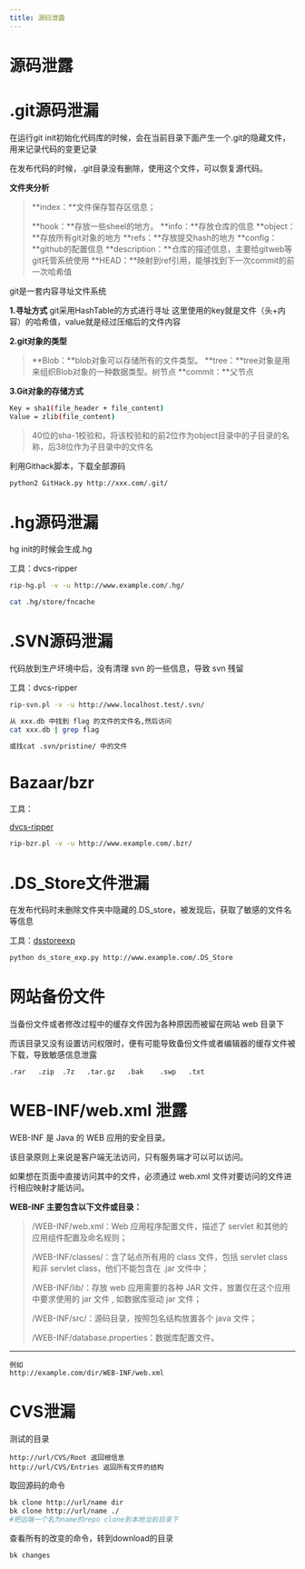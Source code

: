 ```yaml
---
title: 源码泄露
---
```

# 源码泄露

# .git源码泄漏

在运行git init初始化代码库的时候，会在当前目录下面产生一个.git的隐藏文件，用来记录代码的变更记录

在发布代码的时候，.git目录没有删除，使用这个文件，可以恢复源代码。

**文件夹分析**

> **index：**文件保存暂存区信息；
>
> **hook：**存放一些sheel的地方。
> **info：**存放仓库的信息
> **object：**存放所有git对象的地方
> **refs：**存放提交hash的地方
> **config：**github的配置信息
> **description：**仓库的描述信息，主要给gitweb等git托管系统使用
> **HEAD：**映射到ref引用，能够找到下一次commit的前一次哈希值

git是一套内容寻址文件系统

**1.寻址方式**
git采用HashTable的方式进行寻址
这里使用的key就是文件（头+内容）的哈希值，value就是经过压缩后的文件内容

**2.git对象的类型**

> **Blob：**blob对象可以存储所有的文件类型。
> **tree：**tree对象是用来组织Blob对象的一种数据类型。树节点
> **commit：**父节点

**3.Git对象的存储方式**

```bash
Key = sha1(file_header + file_content)
Value = zlib(file_content)
```

> 40位的sha-1校验和，将该校验和的前2位作为object目录中的子目录的名称，后38位作为子目录中的文件名

利用Githack脚本，下载全部源码

```bash
python2 GitHack.py http://xxx.com/.git/
```

# .hg源码泄漏

hg init的时候会生成.hg

工具：dvcs-ripper

```bash
rip-hg.pl -v -u http://www.example.com/.hg/

cat .hg/store/fncache
```

# .SVN源码泄漏

代码放到生产坏境中后，没有清理 svn 的一些信息，导致 svn 残留

工具：dvcs-ripper

```bash
rip-svn.pl -v -u http://www.localhost.test/.svn/

从 xxx.db 中找到 flag 的文件的文件名,然后访问
cat xxx.db | grep flag

或找cat .svn/pristine/ 中的文件
```

# Bazaar/bzr

工具：

[dvcs-ripper](https://github.com/kost/dvcs-ripper)

```bash
rip-bzr.pl -v -u http://www.example.com/.bzr/
```

# .DS_Store文件泄漏

在发布代码时未删除文件夹中隐藏的.DS_store，被发现后，获取了敏感的文件名等信息

工具：[dsstoreexp](https://github.com/lijiejie/ds_store_exp)

```bash
python ds_store_exp.py http://www.example.com/.DS_Store
```

# 网站备份文件

当备份文件或者修改过程中的缓存文件因为各种原因而被留在网站 web 目录下

而该目录又没有设置访问权限时，便有可能导致备份文件或者编辑器的缓存文件被下载，导致敏感信息泄露

```
.rar   .zip  .7z   .tar.gz   .bak    .swp   .txt
```

# WEB-INF/web.xml 泄露

WEB-INF 是 Java 的 WEB 应用的安全目录。

该目录原则上来说是客户端无法访问，只有服务端才可以可以访问。

如果想在页面中直接访问其中的文件，必须通过 web.xml 文件对要访问的文件进行相应映射才能访问。

**WEB-INF 主要包含以下文件或目录：**

> /WEB-INF/web.xml：Web 应用程序配置文件，描述了 servlet 和其他的应用组件配置及命名规则；
>
> /WEB-INF/classes/：含了站点所有用的 class 文件，包括 servlet class 和非 servlet class，他们不能包含在 .jar 文件中；
>
> /WEB-INF/lib/：存放 web 应用需要的各种 JAR 文件，放置仅在这个应用中要求使用的 jar 文件 , 如数据库驱动 jar 文件；
>
> /WEB-INF/src/：源码目录，按照包名结构放置各个 java 文件；
>
> /WEB-INF/database.properties：数据库配置文件。

------

```
例如
http://example.com/dir/WEB-INF/web.xml
```

# CVS泄漏

测试的目录

```
http://url/CVS/Root 返回根信息
http://url/CVS/Entries 返回所有文件的结构
```

取回源码的命令

```bash
bk clone http://url/name dir
bk clone http://url/name ./
#把远端一个名为name的repo clone到本地当前目录下
```

查看所有的改变的命令，转到download的目录

```bash
bk changes
```

